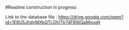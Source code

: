#Readme construction in progress

Link to the database file : https://drive.google.com/open?id=1E8U5JhdyMXkQTLDhITb74FBWQaMxuglt
